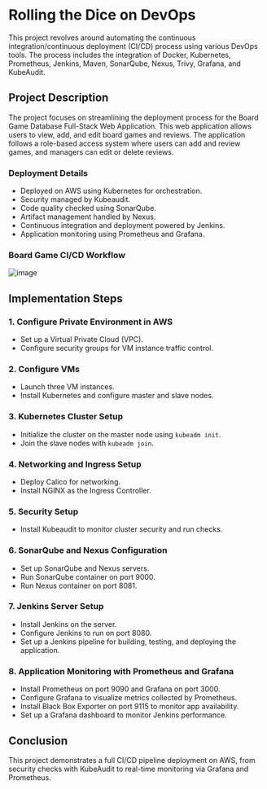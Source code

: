 # **Rolling the Dice on DevOps**

This project revolves around automating the continuous integration/continuous deployment (CI/CD) process using various DevOps tools. The process includes the integration of Docker, Kubernetes, Prometheus, Jenkins, Maven, SonarQube, Nexus, Trivy, Grafana, and KubeAudit.

## **Project Description**
The project focuses on streamlining the deployment process for the Board Game Database Full-Stack Web Application. This web application allows users to view, add, and edit board games and reviews. The application follows a role-based access system where users can add and review games, and managers can edit or delete reviews.

### **Deployment Details**
- Deployed on AWS using Kubernetes for orchestration.
- Security managed by Kubeaudit.
- Code quality checked using SonarQube.
- Artifact management handled by Nexus.
- Continuous integration and deployment powered by Jenkins.
- Application monitoring using Prometheus and Grafana.


### **Board Game CI/CD Workflow**
![image](https://github.com/user-attachments/assets/ecdcd84c-41d9-401a-a11e-beeea12daaa9)


## **Implementation Steps**

### 1. **Configure Private Environment in AWS**

- Set up a Virtual Private Cloud (VPC).
- Configure security groups for VM instance traffic control.

### 2. **Configure VMs**

- Launch three VM instances.
- Install Kubernetes and configure master and slave nodes.

### 3. **Kubernetes Cluster Setup**

- Initialize the cluster on the master node using `kubeadm init`.
- Join the slave nodes with `kubeadm join`.

### 4. **Networking and Ingress Setup**

- Deploy Calico for networking.
- Install NGINX as the Ingress Controller.

### 5. **Security Setup**

- Install Kubeaudit to monitor cluster security and run checks.

### 6. **SonarQube and Nexus Configuration**

- Set up SonarQube and Nexus servers.
- Run SonarQube container on port 9000.
- Run Nexus container on port 8081.

### 7. **Jenkins Server Setup**

- Install Jenkins on the server.
- Configure Jenkins to run on port 8080.
- Set up a Jenkins pipeline for building, testing, and deploying the application.

### 8. **Application Monitoring with Prometheus and Grafana**

- Install Prometheus on port 9090 and Grafana on port 3000.
- Configure Grafana to visualize metrics collected by Prometheus.
- Install Black Box Exporter on port 9115 to monitor app availability.
- Set up a Grafana dashboard to monitor Jenkins performance.

## **Conclusion**

This project demonstrates a full CI/CD pipeline deployment on AWS, from security checks with KubeAudit to real-time monitoring via Grafana and Prometheus.

